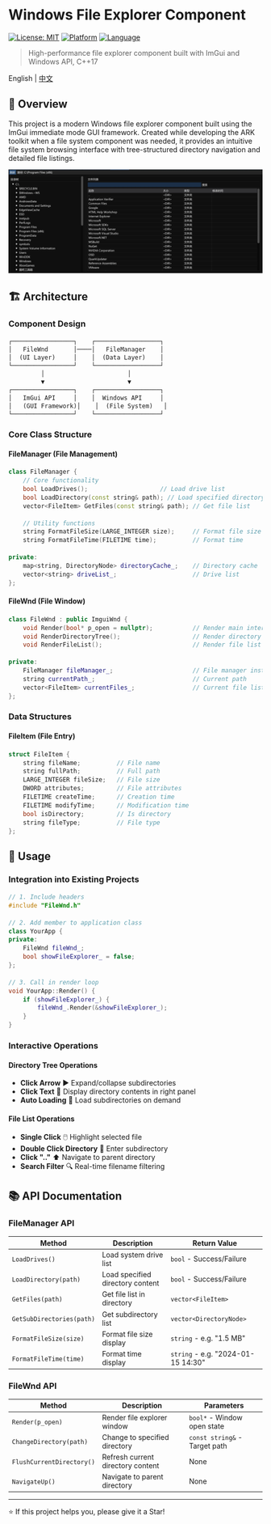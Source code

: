 # Windows File Explorer Component

[![License: MIT](https://img.shields.io/badge/License-MIT-yellow.svg)](https://opensource.org/licenses/MIT)
[![Platform](https://img.shields.io/badge/Platform-Windows-blue.svg)](https://www.microsoft.com/windows)
[![Language](https://img.shields.io/badge/Language-C%2B%2B17-orange.svg)](https://isocpp.org/)

> High-performance file explorer component built with ImGui and Windows API, C++17

English | [中文](README.md)

## 📖 Overview

This project is a modern Windows file explorer component built using the ImGui immediate mode GUI framework. Created while developing the ARK toolkit when a file system component was needed, it provides an intuitive file system browsing interface with tree-structured directory navigation and detailed file listings.

![image](image.png)

## 🏗️ Architecture

### Component Design

```
┌─────────────────┐    ┌──────────────────┐
│   FileWnd       │────│   FileManager    │
│  (UI Layer)     │    │  (Data Layer)    │
└─────────────────┘    └──────────────────┘
         │                       │
         ▼                       ▼
┌─────────────────┐    ┌──────────────────┐
│   ImGui API     │    │  Windows API     │
│   (GUI Framework)│    │  (File System)   │
└─────────────────┘    └──────────────────┘
```

### Core Class Structure

#### FileManager (File Management)
```cpp
class FileManager {
    // Core functionality
    bool LoadDrives();                    // Load drive list
    bool LoadDirectory(const string& path); // Load specified directory
    vector<FileItem> GetFiles(const string& path); // Get file list
    
    // Utility functions
    string FormatFileSize(LARGE_INTEGER size);     // Format file size
    string FormatFileTime(FILETIME time);          // Format time
    
private:
    map<string, DirectoryNode> directoryCache_;    // Directory cache
    vector<string> driveList_;                     // Drive list
};
```

#### FileWnd (File Window)
```cpp
class FileWnd : public ImguiWnd {
    void Render(bool* p_open = nullptr);           // Render main interface
    void RenderDirectoryTree();                    // Render directory tree
    void RenderFileList();                         // Render file list
    
private:
    FileManager fileManager_;                      // File manager instance
    string currentPath_;                           // Current path
    vector<FileItem> currentFiles_;                // Current file list
};
```

### Data Structures

#### FileItem (File Entry)
```cpp
struct FileItem {
    string fileName;          // File name
    string fullPath;          // Full path
    LARGE_INTEGER fileSize;   // File size
    DWORD attributes;         // File attributes
    FILETIME createTime;      // Creation time
    FILETIME modifyTime;      // Modification time
    bool isDirectory;         // Is directory
    string fileType;          // File type
};
```

## 🚀 Usage

### Integration into Existing Projects

```cpp
// 1. Include headers
#include "FileWnd.h"

// 2. Add member to application class
class YourApp {
private:
    FileWnd fileWnd_;
    bool showFileExplorer_ = false;
};

// 3. Call in render loop
void YourApp::Render() {
    if (showFileExplorer_) {
        fileWnd_.Render(&showFileExplorer_);
    }
}
```

### Interactive Operations

#### Directory Tree Operations
- **Click Arrow** ▶️ Expand/collapse subdirectories
- **Click Text** 📁 Display directory contents in right panel
- **Auto Loading** 🔄 Load subdirectories on demand

#### File List Operations
- **Single Click** 🖱️ Highlight selected file
- **Double Click Directory** 📂 Enter subdirectory
- **Click ".."** ⬆️ Navigate to parent directory
- **Search Filter** 🔍 Real-time filename filtering

## 📚 API Documentation

### FileManager API

| Method | Description | Return Value |
|--------|-------------|-------------|
| `LoadDrives()` | Load system drive list | `bool` - Success/Failure |
| `LoadDirectory(path)` | Load specified directory content | `bool` - Success/Failure |
| `GetFiles(path)` | Get file list in directory | `vector<FileItem>` |
| `GetSubDirectories(path)` | Get subdirectory list | `vector<DirectoryNode>` |
| `FormatFileSize(size)` | Format file size display | `string` - e.g. "1.5 MB" |
| `FormatFileTime(time)` | Format time display | `string` - e.g. "2024-01-15 14:30" |

### FileWnd API

| Method | Description | Parameters |
|--------|-------------|------------|
| `Render(p_open)` | Render file explorer window | `bool*` - Window open state |
| `ChangeDirectory(path)` | Change to specified directory | `const string&` - Target path |
| `FlushCurrentDirectory()` | Refresh current directory content | None |
| `NavigateUp()` | Navigate to parent directory | None |

---

⭐ If this project helps you, please give it a Star!